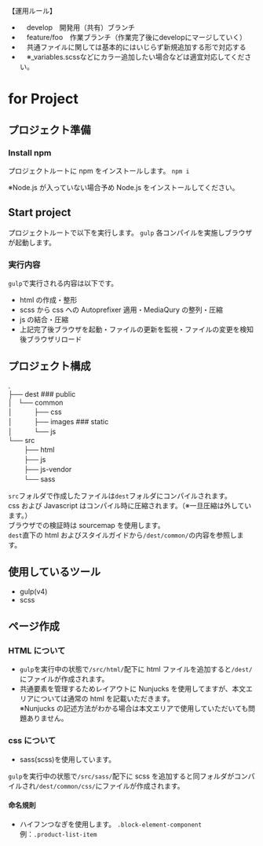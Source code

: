 【運用ルール】

- 　develop　開発用（共有）ブランチ
- 　feature/foo　作業ブランチ（作業完了後にdevelopにマージしていく）
- 　共通ファイルに関しては基本的にはいじらず新規追加する形で対応する
- 　※_variables.scssなどにカラー追加したい場合などは適宜対応してください。


# for Project

## プロジェクト準備

### Install npm

プロジェクトルートに npm をインストールします。
`npm i`

※Node.js が入っていない場合予め Node.js をインストールしてください。

## Start project

プロジェクトルートで以下を実行します。
`gulp`
各コンパイルを実施しブラウザが起動します。

### 実行内容

`gulp`で実行される内容は以下です。

-   html の作成・整形
-   scss から css への Autoprefixer 適用・MediaQury の整列・圧縮
-   js の結合・圧縮
-   上記完了後ブラウザを起動・ファイルの更新を監視・ファイルの変更を検知後ブラウザリロード

## プロジェクト構成

.  
├── dest ### public  
│   └── common  
│   　　 ├── css  
│   　　 ├── images ### static  
│   　　 └── js  
└── src  
　　 ├── html  
　　 ├── js  
　　 ├── js-vendor  
　　 └── sass

`src`フォルダで作成したファイルは`dest`フォルダにコンパイルされます。  
css および Javascript はコンパイル時に圧縮されます。（※一旦圧縮は外しています。）  
ブラウザでの検証時は sourcemap を使用します。  
`dest`直下の html およびスタイルガイドから`/dest/common/`の内容を参照します。

## 使用しているツール

-   gulp(v4)
-   scss

## ページ作成

### HTML について

-   `gulp`を実行中の状態で`/src/html/`配下に html ファイルを追加すると`/dest/`にファイルが作成されます。
-   共通要素を管理するためレイアウトに Nunjucks を使用してますが、本文エリアについては通常の html を記載いただきます。  
     ※Nunjucks の記述方法がわかる場合は本文エリアで使用していただいても問題ありません。

### css について

-   sass(scss)を使用しています。

`gulp`を実行中の状態で`/src/sass/`配下に scss を追加すると同フォルダがコンパイルされ`/dest/common/css/`にファイルが作成されます。

#### 命名規則

-   ハイフンつなぎを使用します。
    `.block-element-component`  
    例：`.product-list-item`
